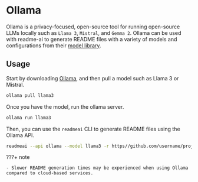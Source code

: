 # Ollama

Ollama is a privacy-focused, open-source tool for running open-source LLMs locally such as `Llama 3`, `Mistral`, and `Gemma 2`. Ollama can be used with readme-ai to generate README files with a variety of models and configurations from their [model library](https://github.com/ollama/ollama?tab=readme-ov-file#model-library).

## Usage

Start by downloading [Ollama](https://ollama.com/download), and then pull a model such as Llama 3 or Mistral.

```sh
ollama pull llama3
```

Once you have the model, run the ollama server.

```sh
ollama run llama3
```

Then, you can use the `readmeai` CLI to generate README files using the Ollama API.

```sh
readmeai --api ollama --model llama3 -r https//github.com/username/project
```

???+ note

    - Slower README generation times may be experienced when using Ollama compared to cloud-based services.
